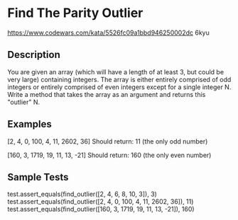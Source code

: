 # Find The Parity Outlier

https://www.codewars.com/kata/5526fc09a1bbd946250002dc
6kyu

## Description
You are given an array (which will have a length of at least 3, but could be very large) containing integers. The array is either entirely comprised of odd integers or entirely comprised of even integers except for a single integer N. Write a method that takes the array as an argument and returns this "outlier" N.

## Examples
[2, 4, 0, 100, 4, 11, 2602, 36]
Should return: 11 (the only odd number)

[160, 3, 1719, 19, 11, 13, -21]
Should return: 160 (the only even number)


## Sample Tests
test.assert_equals(find_outlier([2, 4, 6, 8, 10, 3]), 3)
test.assert_equals(find_outlier([2, 4, 0, 100, 4, 11, 2602, 36]), 11)
test.assert_equals(find_outlier([160, 3, 1719, 19, 11, 13, -21]), 160)